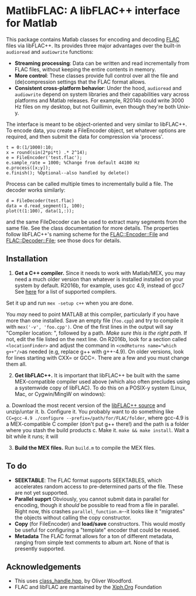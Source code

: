 # MatlibFLAC: A libFLAC++ interface for Matlab

This package contains Matlab classes for encoding and decoding [FLAC](https://xiph.org/flac/) files via libFLAC++. Its provides three major advantages over the built-in `audioread` and `audiowrite` functions:

 * **Streaming processing**: Data can be written and read incrementally from FLAC files, without keeping the entire contents in memory.
 * **More control**: These classes provide full control over all the file and (de)compression settings that the FLAC format allows.
 * **Consistent cross-platform behavior**: Under the hood, `audioread` and `audiowrite` depend on system libraries and their capabilities vary across platforms and Matlab releases. For example, R2014b could write 3000 Hz files on my desktop, but not Guillimin, even though they're both Unix-y.

The interface is meant to be object-oriented and very similar to libFLAC++. To encode data, you create a FileEncoder object, set whatever options are required, and then submit the data for compression via 'process'.
```
t = 0:(1/1000):10;
x = round(sin(2*pi*t) .* 2^14);
e = FileEncoder('test.flac');
e.sample_rate = 1000; %Change from default 44100 Hz
e.process([x;y]);
e.finish(); %Optional--also handled by delete()
```
Process can be called multiple times to incrementally build a file. The decoder works similarly:
```
d = FileDecoder(test.flac)
data = d.read_segment(1, 100);
plot(t(1:100), data(1,:));
```
and the same FileDecoder can be used to extract many segments from the same file. See the class documentation for more details. The properties follow libFLAC++'s naming scheme for the [FLAC::Encoder::File](https://xiph.org/flac/api/classFLAC_1_1Encoder_1_1File.html) and [FLAC::Decoder::File](https://xiph.org/flac/api/classFLAC_1_1Decoder_1_1File.html); see those docs for details.

## Installation
1. **Get a C++ compiler.** Since it needs to work with Matlab/MEX, you may need a much older version than whatever is installed installed on your system by default. R2016b, for example, uses gcc 4.9, instead of gcc7 See [here](https://www.mathworks.com/support/compilers.html) for a list of supported compilers.

 Set it up and run `mex -setup c++` when you are done.

  You *may* need to point MATLAB at this compiler, particularly if you have more than one installed. Save an empty file (`foo.cpp`) and try to compile it with `mex('-v', 'foo.cpp')`. One of the first lines in the output will say "Compiler location: ", followed by a path. *Make sure this is the right path.* If not, edit the file listed on the next line.  On R2016b, look for a section called `<locationFinder>` and adjust the command in `<cmdReturns name="which g++"/>`as needed (e.g, replace g++ with g++-4.9). On older versions, look for lines starting with CXX= or GCC=. There are a few and you must change them all.

2. **Get libFLAC++.** It is important that libFLAC++ be built with the same MEX-compatible compiler used above (which also often precludes using a systemwide copy of libFLAC). To do this on a POSIX-y system (Linux, Mac, or Cygwin/MingW on windows):

  a. Download the most recent version of the [libFLAC++ source](http://downloads.xiph.org/releases/flac/) and unzip/untar it.
  b. Configure it. You probably want to do something like `CC=gcc-4.9 ./configure --prefix=/path/for/FLAC/folder`, where gcc-4.9 is a MEX-compatible C compiler (don't put g++ there!) and the path is a folder where you stash the build products
  c. Make it. `make && make install`. Wait a bit while it runs; it will

3. **Build the MEX files.**  Run `build.m` to compile the MEX files.

## To do
 * **SEEKTABLE**: The FLAC format supports SEEKTABLES, which accelerates random access to pre-determined parts of the file. These are not yet supported.
 * **Parallel supprt**  Obviously, you cannot submit data in parallel for encoding, though it *should* be possible to read from a file in parallel. Right now, this crashes `parallel_function.m`--it looks like it "migrates" the objects without calling the copy constructor.
 * **Copy** (for FileEncoder) and **load/save** constructors. This would mostly be useful for configuring a "template" encoder that could be reused.
 * **Metadata** The FLAC format allows for a ton of different metadata, ranging from simple text comments to album art. None of that is presently supported.

## Acknowledgements
* This uses [class_handle.hpp](https://www.mathworks.com/matlabcentral/fileexchange/38964-example-matlab-class-wrapper-for-a-c++-class), by Oliver Woodford.
* FLAC and libFLAC are mantained by the [Xiph.Org](xiph.org) Foundation

